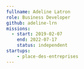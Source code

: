 ```yaml
---
fullname: Adeline Latron
role: Business Developer
github: adeline-lrn
missions:
  - start: 2019-02-07
    end: 2022-07-17
    status: independent
startups:
    - place-des-entreprises
---
```



